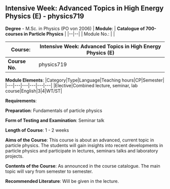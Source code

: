 ## Intensive Week: Advanced Topics in High Energy Physics (E) - physics719

**Degree** - M.Sc. in Physics (PO von 2006)
| **Module**: | **Catalogue of 700-courses in Particle Physics** |
|--|--|
| Module No.: |  |

| **Course**: | Intensive Week: Advanced Topics in High Energy Physics (E) |
|------|------|
| **Course No.** | physics719 |

**Module Elements**:
|Category|Type|Language|Teaching hours|CP|Semester|
|---|---|---|---|---|---|
|Elective|Combined lecture, seminar, lab course|English|3|4|WT/ST|

**Requirements**:


**Preparation**:
Fundamentals of particle physics

**Form of Testing and Examination**:
Seminar talk

**Length of Course**:
1 - 2 weeks

**Aims of the Course**:
This course is about an advanced, current topic in particle physics. The students will gain insights into recent developments in particle physics and participate in lectures, seminars talks and laboratory projects.

**Contents of the Course**:
As announced in the course catalogue. The main topic will vary from semester to semester.

**Recommended Literature**:
Will be given in the lecture.



